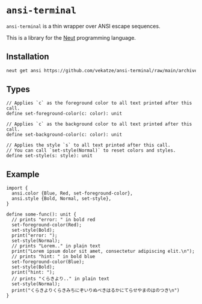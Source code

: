 # `ansi-terminal`

`ansi-terminal` is a thin wrapper over ANSI escape sequences.

This is a library for the [Neut](https://vekatze.github.io/neut/) programming language.

## Installation

```sh
neut get ansi https://github.com/vekatze/ansi-terminal/raw/main/archive/0-4-21.tar.zst
```

## Types

```neut
// Applies `c` as the foreground color to all text printed after this call.
define set-foreground-color(c: color): unit

// Applies `c` as the background color to all text printed after this call.
define set-background-color(c: color): unit

// Applies the style `s` to all text printed after this call.
// You can call `set-style(Normal)` to reset colors and styles.
define set-style(s: style): unit
```

## Example

```neut
import {
  ansi.color {Blue, Red, set-foreground-color},
  ansi.style {Bold, Normal, set-style},
}

define some-func(): unit {
  // prints "error: " in bold red
  set-foreground-color(Red);
  set-style(Bold);
  print("error: ");
  set-style(Normal);
  // prints "Lorem.." in plain text
  print("Lorem ipsum dolor sit amet, consectetur adipiscing elit.\n");
  // prints "hint: " in bold blue
  set-foreground-color(Blue);
  set-style(Bold);
  print("hint: ");
  // prints "くらきより.." in plain text
  set-style(Normal);
  print("くらきよりくらきみちにぞいりぬべきはるかにてらせやまのはのつき\n")
}
```
